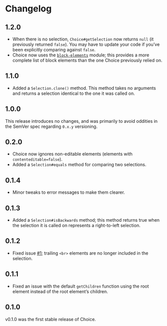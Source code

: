 # Changelog

## 1.2.0

- When there is no selection, `Choice#getSelection` now returns `null` (it previously returned `false`). You may have to update your code if you’ve been explicitly comparing against `false`.
- Choice now uses the [`block-elements`](https://github.com/webmodules/block-elements) module; this provides a more complete list of block elements than the one Choice previously relied on.

## 1.1.0

- Added a `Selection.clone()` method. This method takes no arguments and returns a selection identical to the one it was called on.

## 1.0.0

This release introduces no changes, and was primarily to avoid oddities in the SemVer spec regarding `0.x.y` versioning.

## 0.2.0

- Choice now ignores non-editable elements (elements with `contenteditable=false`).
- Added a `Selection#equals` method for comparing two selections.

## 0.1.4

- Minor tweaks to error messages to make them clearer.

## 0.1.3

- Added a `Selection#isBackwards` method; this method returns true when the selection it is called on represents a right-to-left selection.

## 0.1.2

- Fixed issue [#1](https://github.com/lucthev/choice/issues/1); trailing `<br>` elements are no longer included in the selection.

## 0.1.1

- Fixed an issue with the default `getChildren` function using the root element instead of the root element’s children.

## 0.1.0

v0.1.0 was the first stable release of Choice.
